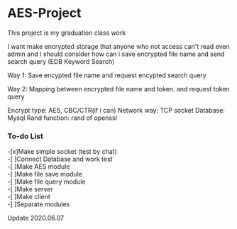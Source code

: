 # AES-Project
This project is my graduation class work

I want make encrypted storage that anyone who not access can't read even admin 
and I should consider how can i save encrypted file name and send search query (EDB Keyword Search)

Way 1: 
Save encypted file name and request encypted search query 

Way 2:
Mapping between encrypted file name and token. and request token query 

Encrypt type: AES, CBC/CTR(if i can)
Network way: TCP socket
Database: Mysql 
Rand function: rand of openssl

### To-do List  
-[x]Make simple socket (test by chat)  
-[ ]Connect Database and work test  
-[ ]Make AES module  
-[ ]Make file save module  
-[ ]Make file query module  
-[ ]Make server  
-[ ]Make client  
-[ ]Separate modules  

Update 2020.06.07
